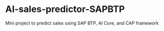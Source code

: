 # AI-sales-predictor-SAPBTP
Mini project to predict sales using SAP BTP, AI Core, and CAP framework
